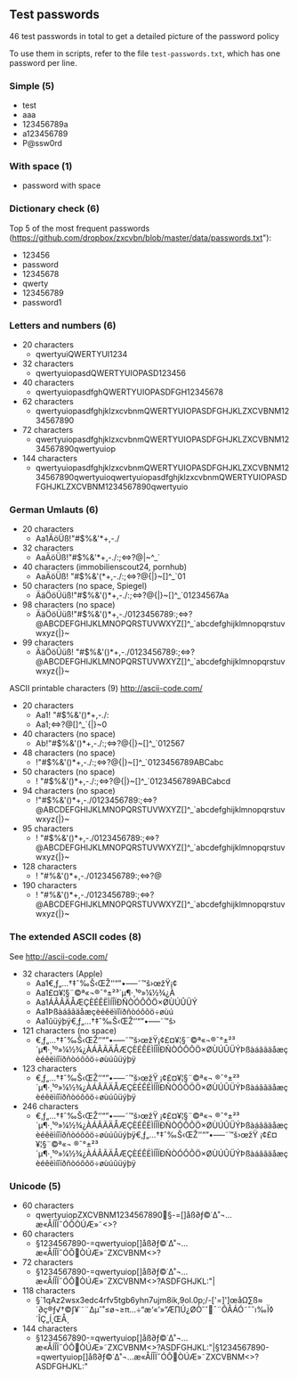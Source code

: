 ## Test passwords

46 test passwords in total to get a detailed picture of the password policy  

To use them in scripts, refer to the file `test-passwords.txt`, which has one password per line.

### Simple (5)

- test
- aaa
- 123456789a
- a123456789
- P@ssw0rd

### With space (1)

- password with space

### Dictionary check (6)
Top 5  of the most frequent passwords (https://github.com/dropbox/zxcvbn/blob/master/data/passwords.txt"):

- 123456
- password
- 12345678
- qwerty
- 123456789
- password1

### Letters and numbers (6)

- 20 characters
  - qwertyuiQWERTYUI1234
- 32 characters
  - qwertyuiopasdQWERTYUIOPASD123456
- 40 characters
  - qwertyuiopasdfghQWERTYUIOPASDFGH12345678
- 62 characters
  - qwertyuiopasdfghjklzxcvbnmQWERTYUIOPASDFGHJKLZXCVBNM1234567890
- 72 characters
  - qwertyuiopasdfghjklzxcvbnmQWERTYUIOPASDFGHJKLZXCVBNM1234567890qwertyuiop
- 144 characters
  - qwertyuiopasdfghjklzxcvbnmQWERTYUIOPASDFGHJKLZXCVBNM1234567890qwertyuioqwertyuiopasdfghjklzxcvbnmQWERTYUIOPASDFGHJKLZXCVBNM1234567890qwertyuio

### German Umlauts (6)

- 20 characters
  - Aa1ÄöÜß!"#$%&'*+,-./
- 32 characters
  - AaÄöÜß!"#$%&'*+,-./:;<=>?@|~\^_`
- 40 characters (immobilienscout24, pornhub)
  - AaÄöÜß! "#$%&'(*+,-./:;<=>?@{|}~[\]^_`01
- 50 characters (no space, Spiegel)
  - ÄäÖöÜüß!"#$%&'()*+,-./:;<=>?@{|}~[\]^_`01234567Aa
- 98 characters (no space)
  - ÄäÖöÜüß!"#$%&'()*+,-./0123456789:;<=>?@ABCDEFGHIJKLMNOPQRSTUVWXYZ[\]^_`abcdefghijklmnopqrstuvwxyz{|}~
- 99 characters
  - ÄäÖöÜüß! "#$%&'()*+,-./0123456789:;<=>?@ABCDEFGHIJKLMNOPQRSTUVWXYZ[\]^_`abcdefghijklmnopqrstuvwxyz{|}~


ASCII printable characters (9)
http://ascii-code.com/

- 20 characters
  - Aa1! "#$%&'()*+,-./:
  - Aa1;<=>?@[\]^_`{|}~0
- 40 characters (no space)
  - Ab!"#$%&'()*+,-./:;<=>?@{|}~[\]^_`012567
- 48 characters (no space)
  - !"#$%&'()*+,-./:;<=>?@{|}~[\]^_`0123456789ABCabc
- 50 characters (no space)
  - ! "#$%&'()*+,-./:;<=>?@{|}~[\]^_`0123456789ABCabcd
- 94 characters (no space)
  - !"#$%&'()*+,-./0123456789:;<=>?@ABCDEFGHIJKLMNOPQRSTUVWXYZ[\]^_`abcdefghijklmnopqrstuvwxyz{|}~
- 95 characters
  - ! "#$%&'()*+,-./0123456789:;<=>?@ABCDEFGHIJKLMNOPQRSTUVWXYZ[\]^_`abcdefghijklmnopqrstuvwxyz{|}~
- 128 characters
  - ! "#$%&'()*+,-./0123456789:;<=>?@ABCDEFGHIJKLMNOPQRSTUVWXYZ[\]^_`abcdefghijklmnopqrstuvwxyz{|}~! "#$%&'()*+,-./0123456789:;<=>?@
- 190 characters
  - ! "#$%&'()*+,-./0123456789:;<=>?@ABCDEFGHIJKLMNOPQRSTUVWXYZ[\]^_`abcdefghijklmnopqrstuvwxyz{|}~! "#$%&'()*+,-./0123456789:;<=>?@ABCDEFGHIJKLMNOPQRSTUVWXYZ[\]^_`abcdefghijklmnopqrstuvwxyz{|}~

### The extended ASCII codes (8)
See http://ascii-code.com/

- 32 characters (Apple)
  - Aa1€‚ƒ„…†‡ˆ‰Š‹ŒŽ‘’“”•–—˜™š›œžŸ¡¢
  - Aa1£¤¥¦§¨©ª«¬®¯°±²³´µ¶·¸¹º»¼½¾¿À
  - Aa1ÁÂÃÄÅÆÇÈÉÊËÌÍÎÏÐÑÒÓÔÕÖ×ØÙÚÛÜÝ
  - Aa1Þßàáâãäåæçèéêëìíîïðñòóôõö÷øùú
  - Aa1ûüýþÿ€‚ƒ„…†‡ˆ‰Š‹ŒŽ‘’“”•–—˜™š›
- 121 characters (no space)
  - €‚ƒ„…†‡ˆ‰Š‹ŒŽ‘’“”•–—˜™š›œžŸ¡¢£¤¥¦§¨©ª«¬®¯°±²³´µ¶·¸¹º»¼½¾¿ÀÁÂÃÄÅÆÇÈÉÊËÌÍÎÏÐÑÒÓÔÕÖ×ØÙÚÛÜÝÞßàáâãäåæçèéêëìíîïðñòóôõö÷øùúûüýþÿ
- 123 characters
  - €‚ƒ„…†‡ˆ‰Š‹ŒŽ‘’“”•–—˜™š›œžŸ ¡¢£¤¥¦§¨©ª«¬ ®¯°±²³´µ¶·¸¹º»¼½¾¿ÀÁÂÃÄÅÆÇÈÉÊËÌÍÎÏÐÑÒÓÔÕÖ×ØÙÚÛÜÝÞßàáâãäåæçèéêëìíîïðñòóôõö÷øùúûüýþÿ
- 246 characters
  - €‚ƒ„…†‡ˆ‰Š‹ŒŽ‘’“”•–—˜™š›œžŸ ¡¢£¤¥¦§¨©ª«¬ ®¯°±²³´µ¶·¸¹º»¼½¾¿ÀÁÂÃÄÅÆÇÈÉÊËÌÍÎÏÐÑÒÓÔÕÖ×ØÙÚÛÜÝÞßàáâãäåæçèéêëìíîïðñòóôõö÷øùúûüýþÿ€‚ƒ„…†‡ˆ‰Š‹ŒŽ‘’“”•–—˜™š›œžŸ ¡¢£¤¥¦§¨©ª«¬ ®¯°±²³´µ¶·¸¹º»¼½¾¿ÀÁÂÃÄÅÆÇÈÉÊËÌÍÎÏÐÑÒÓÔÕÖ×ØÙÚÛÜÝÞßàáâãäåæçèéêëìíîïðñòóôõö÷øùúûüýþÿ

### Unicode (5)

- 60 characters
  - qwertyuiopZXCVBNM1234567890§-=[]åß∂ƒ©˙∆˚¬…æ«ÅÍÎÏ˝ÓÔÒÚÆ»˜<>?
- 60 characters
  - §1234567890-=qwertyuiop[]åß∂ƒ©˙∆˚¬…æ«ÅÍÎÏ˝ÓÔÒÚÆ»˜ZXCVBNM<>?
- 72 characters
  - §1234567890-=qwertyuiop[]åß∂ƒ©˙∆˚¬…æ«ÅÍÎÏ˝ÓÔÒÚÆ»˜ZXCVBNM<>?ASDFGHJKL:"|
- 118 characters
  - §`1qAz2wsx3edc4rfv5tgb6yhn7ujm8ik,9ol.0p;/-['=]\']œåΩ∑ß≈´∂ç®ƒ√†©∫¥˙˜¨∆µˆ˚≤ø¬≥π…÷“æ‘«’»”Æ∏Ú¿ØÒ˘ˆ¯¨ÔÂÁÓ˜ˇ˝ı‰Ï◊´ÎÇ„Í˛ŒÅ¸
- 144 characters
  - §1234567890-=qwertyuiop[]åß∂ƒ©˙∆˚¬…æ«ÅÍÎÏ˝ÓÔÒÚÆ»˜ZXCVBNM<>?ASDFGHJKL:"|§1234567890-=qwertyuiop[]åß∂ƒ©˙∆˚¬…æ«ÅÍÎÏ˝ÓÔÒÚÆ»˜ZXCVBNM<>?ASDFGHJKL:"